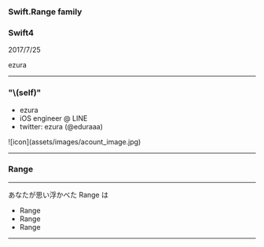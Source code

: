 ### Swift.Range family
### Swift4
2017/7/25  

ezura

---

### "\\(self)"
* ezura
* iOS engineer @ LINE
* twitter: ezura (@eduraaa)

<div>![icon](assets/images/acount_image.jpg)</div>

---

### Range

---

あなたが思い浮かべた Range は
* Range <!-- .element: class="fragment" -->
* Range <!-- .element: class="fragment" -->
* Range <!-- .element: class="fragment" -->

---


